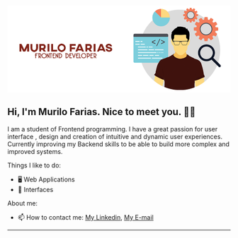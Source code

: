 <p align="center">
  <a href="">
    <img src="https://raw.githubusercontent.com/murilofarias2/murilofarias/main/gitBanner.png" alt="gitBanner" title="Murilo Farias" border="0">
  </a>
</p>

## Hi, I'm Murilo Farias. Nice to meet you. 👋🏾

I am a student of Frontend programming. I have a great passion for user interface , design and creation of intuitive and dynamic user experiences. Currently improving my Backend skills to be able to build more complex and improved systems.

Things I like to do:

- 🖥 Web Applications
- 🎨 Interfaces

About me:

- 📫 How to contact me: [My Linkedin](https://www.linkedin.com/in/murilo-farias-545b011b5/), [My E-mail](mafap@ecomp.poli.br)
---
